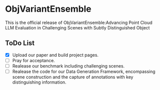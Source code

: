 # ObjVariantEnsemble
 This is the official release of ObjVariantEnsemble:Advancing Point Cloud LLM Evaluation in Challenging Scenes with Subtly Distinguished Object
## ToDo List
- [x] Upload our paper and build project pages.
- [ ] Pray for acceptance.
- [ ] Realease our benchmark including challenging scenes.
- [ ] Realease the code for our Data Generation Framework, encompassing scene construction and the capture of annotations with key distinguishing information.
